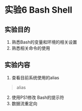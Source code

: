 
# 实验6 Bash Shell
## 实验目的
1. 熟悉Bash的变量和环境的相关设置
2. 熟悉相关命令的使用
## 实验内容
1. 查看目前系统使用的alias
> alias

2. 使用PS1修改 Bash的提示符
3. 数据流重定向

